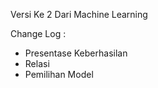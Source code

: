 Versi Ke 2 Dari Machine Learning

Change Log :
- Presentase Keberhasilan
- Relasi
- Pemilihan Model
